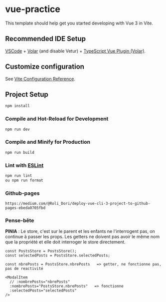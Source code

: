# vue-practice

This template should help get you started developing with Vue 3 in Vite.

## Recommended IDE Setup

[VSCode](https://code.visualstudio.com/) + [Volar](https://marketplace.visualstudio.com/items?itemName=Vue.volar) (and disable Vetur) + [TypeScript Vue Plugin (Volar)](https://marketplace.visualstudio.com/items?itemName=Vue.vscode-typescript-vue-plugin).

## Customize configuration

See [Vite Configuration Reference](https://vitejs.dev/config/).

## Project Setup

```sh
npm install
```

### Compile and Hot-Reload for Development

```sh
npm run dev
```

### Compile and Minify for Production

```sh
npm run build
```

### Lint with [ESLint](https://eslint.org/)

```sh
npm run lint
ou npm run format
```

### Github-pages

```
https://medium.com/@Roli_Dori/deploy-vue-cli-3-project-to-github-pages-ebeda0705fbd
```

### Pense-bête

**PINIA** :
Le store, c'est sur le parent et les enfants ne l'interrogent pas, on continue à passer les props.
Les getters ne doivent pas avoir le même nom que la propriété et elle doit interroger le store directement.

```
const PostsStore = PostsStore();
const selectedPosts = PostsStore.selectedPosts;

const nbrePosts = PostsStore.nbrePosts   => getter, ne fonctionne pas, pas de reactivité

<ModalItem
  // :nombrePosts="nbrePosts"
  :nombrePosts="PostsStore.nbrePosts"   => fonctionne
  :selectedPosts="selectedPosts"
/>
```
